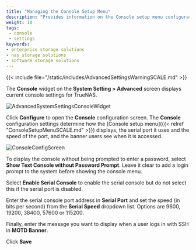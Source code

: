 ```yaml
---
title: "Managing the Console Setup Menu"
description: "Provides information on the Console setup menu configuration settings including the serial port, port speed, password protection, and the banner users see."
weight: 10
tags:
 - console
 - settings
keywords:
- enterprise storage solutions
- nas storage solutions
- software storage solutions
---
```


{{< include file="/static/includes/AdvancedSettingsWarningSCALE.md" >}}

The **Console** widget on the **System Setting > Advanced** screen displays current console settings for TrueNAS.

![AdvancedSystemSettingsConsoleWidget](/images/SCALE/SystemSettings/AdvancedSystemSettingsConsoleWidget.png "SCALE Advanced Settings Console Widget") 

Click **Configure** to open the **Console** configuration screen. The **Console** configuration settings determine how the [Console setup menu]({{< relref "ConsoleSetupMenuSCALE.md" >}}) displays, the serial port it uses and the speed of the port, and the banner users see when it is accessed.

![ConsoleConfigScreen](/images/SCALE/SystemSettings/ConsoleConfigScreen.png "SCALE Console Settings Screen") 

To display the console without being prompted to enter a password, select **Show Text Console without Password Prompt**. Leave it clear to add a login prompt to the system before showing the console menu. 

Select **Enable Serial Console** to enable the serial console but do not select this if the serial port is disabled. 

Enter the serial console port address in **Serial Port** and set the speed (in bits per second) from the **Serial Speed** dropdown list. Options are 9600, 19200, 38400, 57600 or 115200. 

Finally, enter the message you want to display when a user logs in with SSH in **MOTD Banner**. 

Click **Save**
